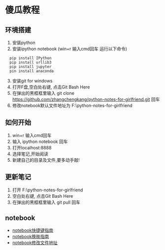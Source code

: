 
# 傻瓜教程


## 环境搭建
   1. 安装python
   2. 安装ipython notebook (win+r  输入cmd回车  运行以下命令)
   ````
     pip install IPython
     pip install urllib3 
     pip install jupyter 
     pin install anaconda
   ````
   3. 安装git for windows
   4. 打开F盘,空白处右键, 点击Git Bash Here
   5. 在弹出的黑框框里输入 git clone https://github.com/zhangchengkang/python-notes-for-girlfriend.git 回车
   6. 修改notebook默认文件地址为 F:\python-notes-for-girlfriend

## 如何开始
   1. win+r  输入cmd回车
   2. 输入 ipython notebook 回车
   3. 打开localhost:8888
   4. 选择笔记,开始阅读
   5. 新建自己的目录及文件,要多动手敲!

## 更新笔记
   1. 打开 F:\python-notes-for-girlfriend
   2. 空白处右键, 点击Git Bash Here
   3. 在弹出的黑框框里输入 git pull 回车

## notebook
   - [notebook快捷键指南](https://blog.csdn.net/eswai/article/details/53642802) 
   - [notebook换肤指南](https://blog.csdn.net/DSTJWJW/article/details/85304390) 
   - [notebook修改文件地址](https://blog.csdn.net/sinat_34328764/article/details/82949498)

